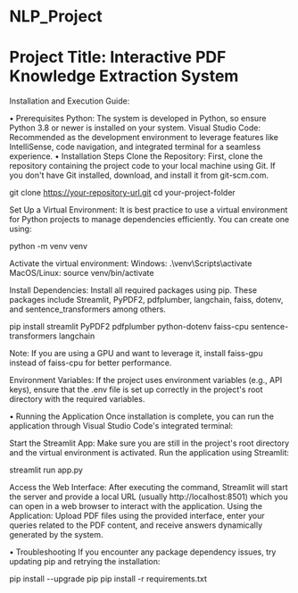 # NLP_Project

# Project Title: Interactive PDF Knowledge Extraction System

Installation and Execution Guide:

•	Prerequisites
Python: The system is developed in Python, so ensure Python 3.8 or newer is installed on your system.
Visual Studio Code: Recommended as the development environment to leverage features like IntelliSense, code navigation, and integrated terminal for a seamless experience.
•	Installation Steps
Clone the Repository:
First, clone the repository containing the project code to your local machine using Git. If you don't have Git installed, download, and install it from git-scm.com.

git clone https://your-repository-url.git
cd your-project-folder

Set Up a Virtual Environment:
It is best practice to use a virtual environment for Python projects to manage dependencies efficiently. You can create one using:

python -m venv venv

Activate the virtual environment:
Windows: .\venv\Scripts\activate
MacOS/Linux: source venv/bin/activate

Install Dependencies:
Install all required packages using pip. These packages include Streamlit, PyPDF2, pdfplumber, langchain, faiss, dotenv, and sentence_transformers among others.

pip install streamlit PyPDF2 pdfplumber python-dotenv faiss-cpu sentence-transformers langchain

Note: If you are using a GPU and want to leverage it, install faiss-gpu instead of faiss-cpu for better performance.

Environment Variables:
If the project uses environment variables (e.g., API keys), ensure that the .env file is set up correctly in the project's root directory with the required variables.

•	Running the Application
Once installation is complete, you can run the application through Visual Studio Code's integrated terminal:

Start the Streamlit App:
Make sure you are still in the project's root directory and the virtual environment is activated. Run the application using Streamlit:

streamlit run app.py

Access the Web Interface:
After executing the command, Streamlit will start the server and provide a local URL (usually http://localhost:8501) which you can open in a web browser to interact with the application.
Using the Application:
Upload PDF files using the provided interface, enter your queries related to the PDF content, and receive answers dynamically generated by the system.

•	Troubleshooting
If you encounter any package dependency issues, try updating pip and retrying the installation:

pip install --upgrade pip
pip install -r requirements.txt
